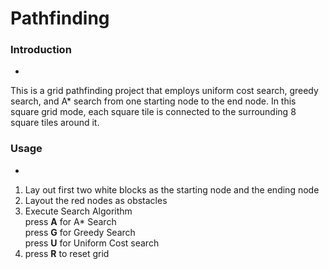 # Pathfinding

### Introduction
-
This is a grid pathfinding project that employs uniform cost search, greedy search, and A* search from one starting node to the end node. In this square grid mode, each square tile is connected to the surrounding 8 square tiles around it. 

### Usage
-
1) Lay out first two white blocks as the starting node and the ending node
2) Layout the red nodes as obstacles
3) Execute Search Algorithm <br />
  press **A** for A* Search <br />
  press **G** for Greedy Search <br />
  press **U** for Uniform Cost search <br />
4) press **R** to reset grid
